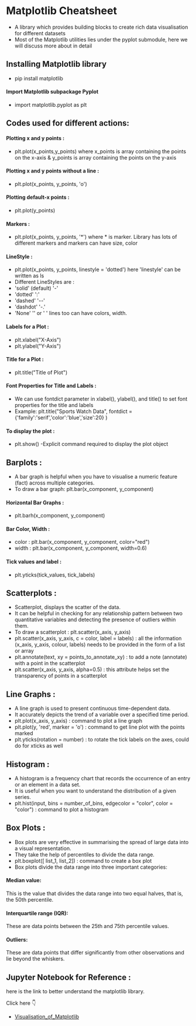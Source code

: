 # Matplotlib Cheatsheet

- A library which provides building blocks to create rich data visualisation for different datasets
- Most of the Matplotlib utilities lies under the pyplot submodule, here we will discuss more about in detail
## Installing Matplotlib library
- pip install matplotlib
#### Import Matplotlib subpackage Pyplot 
- import matplotlib.pyplot as plt

## Codes used for different actions:
#### Plotting x and y points : 
- plt.plot(x_points,y_points)  where x_points is array containing the points on the x-axis & y_points is array containing the points on the y-axis
#### Plotting x and y points without a line :
- plt.plot(x_points, y_points, 'o')
#### Plotting default-x points :
- plt.plot(y_points)
#### Markers :
- plt.plot(x_points, y_points, '*') where * is marker. Library has lots of different markers and markers can have size, color
#### LineStyle :
- plt.plot(x_points, y_points, linestyle = 'dotted') here 'linestyle' can be written as ls
- Different LineStyles are :
- 'solid' (default)	'-'	
- 'dotted'	':'	
- 'dashed'	'--'	
- 'dashdot'	'-.'	
- 'None'	'' or ' '
lines too can have colors, width.
#### Labels for a Plot :
- plt.xlabel("X-Axis")
- plt.ylabel("Y-Axis")
#### Title for a Plot :
- plt.title("Title of Plot")
#### Font Properties for Title and Labels : 
- We can use fontdict parameter in xlabel(), ylabel(), and title() to set font properties for the title and labels
- Example: plt.title("Sports Watch Data", fontdict = {'family':'serif','color':'blue','size':20} )
#### To display the plot :
- plt.show() -Explicit command required to display the plot object

## Barplots :
- A bar graph is helpful when you have to visualise a numeric feature (fact) across multiple categories. 
- To draw a bar graph: plt.bar(x_component, y_component) 
 #### Horizontal Bar Graphs : 
- plt.barh(x_component, y_component) 
 #### Bar Color, Width :
 - color : plt.bar(x_component, y_component, color="red")
 - width : plt.bar(x_component, y_component, width=0.6)
 #### Tick values and label :
 - plt.yticks(tick_values, tick_labels)
 
## Scatterplots :
 - Scatterplot, displays the scatter of the data. 
 - It can be helpful in checking for any relationship pattern between two quantitative variables and detecting the presence of outliers within them. 
 - To draw a scatterplot : plt.scatter(x_axis, y_axis)
 - plt.scatter(x_axis, y_axis, c = color, label = labels) :  all the information (x_axis, y_axis, colour, labels) needs to be provided in the form of a list or array
 - plt.annotate(text, xy = points_to_annotate_xy) : to add a note (annotate) with a point in the scatterplot
 - plt.scatter(x_axis, y_axis, alpha=0.5) : this attribute helps set the transparency of points in a scatterplot
 
## Line Graphs :
 - A line graph is used to present continuous time-dependent data. 
 - It accurately depicts the trend of a variable over a specified time period.
 - plt.plot(x_axis, y_axis) : command to plot a line graph
 - plt.plot(y, 'red', marker = 'o') : command to get line plot with the points marked
 - plt.yticks(rotation = number) : to rotate the tick labels on the axes, could do for xticks as well
 
 ## Histogram :
 - A histogram is a frequency chart that records the occurrence of an entry or an element in a data set. 
 - It is useful when you want to understand the distribution of a given series.
 - plt.hist(input, bins = number_of_bins, edgecolor = "color", color = "color") : command to plot a histogram
 
 ## Box Plots :
 - Box plots are very effective in summarising the spread of large data into a visual representation. 
 - They take the help of percentiles to divide the data range. 
 - plt.boxplot([ list_1, list_2]) : command to create a box plot
 - Box plots divide the data range into three important categories:
  #### Median value: 
   This is the value that divides the data range into two equal halves, that is, the 50th percentile.
  #### Interquartile range (IQR): 
   These are data points between the 25th and 75th percentile values.
  #### Outliers: 
   These are data points that differ significantly from other observations and lie beyond the whiskers.
   
## Jupyter Notebook for Reference :
  here is the link to better understand the matplotlib library.

  Click here 👇

 - [Visualisation_of_Matplotlib](https://github.com/singhmansi25/winter-of-contributing/blob/patch-4/Datascience_With_Python/Machine%20Learning/Cheatsheets/Matplotlib/Visualization%20using%20Matplotlib.ipynb)
